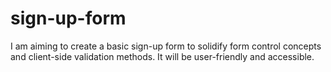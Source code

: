 # sign-up-form

I am aiming to create a basic sign-up form to solidify form control concepts and client-side validation methods.
It will be user-friendly and accessible.